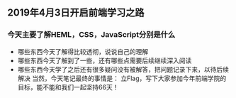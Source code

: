 ## 2019年4月3日开启前端学习之路
### 今天主要了解HEML，CSS，JavaScript分别是什么
- 哪些东西今天了解得比较透彻，说说自己的理解
- 哪些东西今天了解到了一些，还有哪些点需要后续继续深入阅读
- 哪些东西今天学了之后还有很多疑问没有被解答，把问题记录下来，以待后续解决 
当然，今天笔记最终的事情是： 
立Flag，写下大家参加今年前端学院的目标，能不能和我们一起坚持66天！
